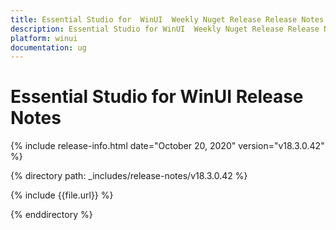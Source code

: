 ```yaml
---
title: Essential Studio for  WinUI  Weekly Nuget Release Release Notes  
description: Essential Studio for WinUI  Weekly Nuget Release Release Notes  
platform: winui
documentation: ug
---
```


# Essential Studio for  WinUI Release Notes  


{% include release-info.html date="October 20, 2020"  version="v18.3.0.42" %} 


{% directory path: _includes/release-notes/v18.3.0.42 %}

{% include {{file.url}} %}

{% enddirectory %}